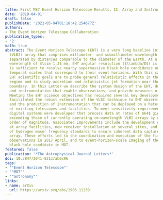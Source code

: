 ```yaml
---
title: First M87 Event Horizon Telescope Results. II. Array and Instrumentation
date: '2019-04-01'
draft: false
publishDate: '2021-05-04T01:16:42.254677Z'
authors:
- The Event Horizon Telescope Collaboration
publication_types:
- '2'
math: true
abstract: The Event Horizon Telescope (EHT) is a very long baseline interferometry
  (VLBI) array that comprises millimeter- and submillimeter-wavelength telescopes
  separated by distances comparable to the diameter of the Earth. At a nominal operating
  wavelength of $\sim 1.3$ mm, EHT angular resolution ($\lambda/D$) is $\sim 25$ $\mu$as, which
  is sufficient to resolve nearby supermassive black hole candidates on spatial and
  temporal scales that correspond to their event horizons. With this capability, the
  EHT scientific goals are to probe general relativistic effects in the strong-field
  regime and to study accretion and relativistic jet formation near the black hole
  boundary. In this Letter we describe the system design of the EHT, detail the technology
  and instrumentation that enable observations, and provide measures of its performance.
  Meeting the EHT science objectives has required several key developments that have
  facilitated the robust extension of the VLBI technique to EHT observing wavelengths
  and the production of instrumentation that can be deployed on a heterogeneous array
  of existing telescopes and facilities. To meet sensitivity requirements, high-bandwidth
  digital systems were developed that process data at rates of $64$ gigabit $s^{-1}$,
  exceeding those of currently operating cm-wavelength VLBI arrays by more than an
  order of magnitude. Associated improvements include the development of phasing systems
  at array facilities, new receiver installation at several sites, and the deployment
  of hydrogen maser frequency standards to ensure coherent data capture across the
  array. These efforts led to the coordination and execution of the first Global EHT
  observations in 2017 April, and to event-horizon-scale imaging of the supermassive
  black hole candidate in M87.
featured: false
publication: '*The Astrophysical Journal Letters*'
doi: 10.3847/2041-8213/ab0c96
tags:
- '"Event Horizon Telescope"'
- '"M87"'
- '"astronomy"'
links:
- name: arXiv
  url: https://arxiv.org/abs/1906.11239
---
```

